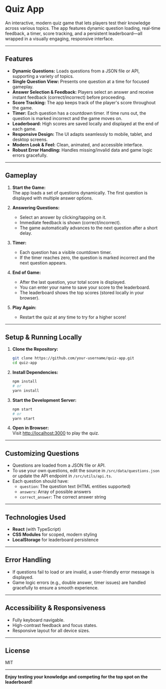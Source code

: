 # Quiz App

An interactive, modern quiz game that lets players test their knowledge across various topics. The app features dynamic question loading, real-time feedback, a timer, score tracking, and a persistent leaderboard—all wrapped in a visually engaging, responsive interface.

---

## Features

- **Dynamic Questions:** Loads questions from a JSON file or API, supporting a variety of topics.
- **Single Question View:** Presents one question at a time for focused gameplay.
- **Answer Selection & Feedback:** Players select an answer and receive instant feedback (correct/incorrect) before proceeding.
- **Score Tracking:** The app keeps track of the player's score throughout the game.
- **Timer:** Each question has a countdown timer. If time runs out, the question is marked incorrect and the game moves on.
- **Leaderboard:** High scores are saved locally and displayed at the end of each game.
- **Responsive Design:** The UI adapts seamlessly to mobile, tablet, and desktop screens.
- **Modern Look & Feel:** Clean, animated, and accessible interface.
- **Robust Error Handling:** Handles missing/invalid data and game logic errors gracefully.

---

## Gameplay

1. **Start the Game:**  
   The app loads a set of questions dynamically. The first question is displayed with multiple answer options.

2. **Answering Questions:**
    - Select an answer by clicking/tapping on it.
    - Immediate feedback is shown (correct/incorrect).
    - The game automatically advances to the next question after a short delay.

3. **Timer:**
    - Each question has a visible countdown timer.
    - If the timer reaches zero, the question is marked incorrect and the next question appears.

4. **End of Game:**
    - After the last question, your total score is displayed.
    - You can enter your name to save your score to the leaderboard.
    - The leaderboard shows the top scores (stored locally in your browser).

5. **Play Again:**
    - Restart the quiz at any time to try for a higher score!

---

## Setup & Running Locally

1. **Clone the Repository:**
   ```bash
   git clone https://github.com/your-username/quiz-app.git
   cd quiz-app
   ```

2. **Install Dependencies:**
   ```bash
   npm install
   # or
   yarn install
   ```

3. **Start the Development Server:**
   ```bash
   npm start
   # or
   yarn start
   ```

4. **Open in Browser:**  
   Visit [http://localhost:3000](http://localhost:3000) to play the quiz.

---

## Customizing Questions

- Questions are loaded from a JSON file or API.
- To use your own questions, edit the source in `/src/data/questions.json` or update the API endpoint in `/src/utils/api.ts`.
- Each question should have:
    - `question`: The question text (HTML entities supported)
    - `answers`: Array of possible answers
    - `correct_answer`: The correct answer string

---

## Technologies Used

- **React** (with TypeScript)
- **CSS Modules** for scoped, modern styling
- **LocalStorage** for leaderboard persistence

---

## Error Handling

- If questions fail to load or are invalid, a user-friendly error message is displayed.
- Game logic errors (e.g., double answer, timer issues) are handled gracefully to ensure a smooth experience.

---

## Accessibility & Responsiveness

- Fully keyboard navigable.
- High-contrast feedback and focus states.
- Responsive layout for all device sizes.

---

## License

MIT

---

**Enjoy testing your knowledge and competing for the top spot on the leaderboard!**